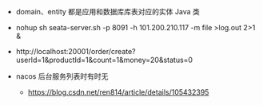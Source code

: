 - domain、entity 都是应用和数据库库表对应的实体 Java 类
- nohup  sh seata-server.sh -p 8091 -h 101.200.210.117 -m file  >log.out 2>1 &
- http://localhost:20001/order/create?userId=1&productId=1&count=1&money=20&status=0

- nacos 后台服务列表时有时无
    - https://blog.csdn.net/ren814/article/details/105432395